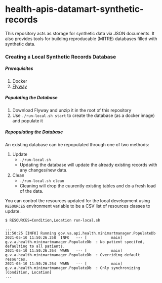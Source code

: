# health-apis-datamart-synthetic-records

This repository acts as storage for synthetic data via JSON documents. It also provides tools for building reproducable (MITRE) databases filled with synthetic data.

### Creating a Local Synthetic Records Database

##### Prerequisites

1. Docker
2. [Flyway](https://flywaydb.org/download/)


##### Populating the Database

1. Download Flyway and unzip it in the root of this repository
2. Use `./run-local.sh start` to create the database (as a docker image) and populate it


##### Repopulating the Database

An existing database can be repopulated through one of two methods:
1. Update
    * `./run-local.sh`
    * Updating the database will update the already existing records with any changes/new data.
2. Clean
    * `./run-local.sh clean`
    * Cleaning will drop the cuurently existing tables and do a fresh load of the data.

You can control the resources updated for the local development using `RESOURCES` environment
variable to be a CSV list of resources classes to update.

```
$ RESOURCES=Condition,Location run-local.sh

...
11:50:25 [INFO] Running gov.va.api.health.minimartmanager.PopulateDb
2021-05-10 11:50:26.258  INFO   --- [           main] g.v.a.health.minimartmanager.PopulateDb  : No patient specifed, defaulting to all patients.
2021-05-10 11:50:26.264  WARN   --- [           main] g.v.a.health.minimartmanager.PopulateDb  : Overriding default resources.
2021-05-10 11:50:26.264  WARN   --- [           main] g.v.a.health.minimartmanager.PopulateDb  : Only synchronizing [Condition, Location]
...

```
